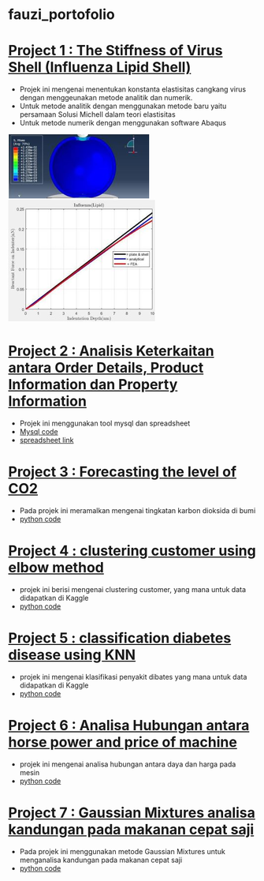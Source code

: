 # fauzi_portofolio
# [Project 1 : The Stiffness of Virus Shell (Influenza Lipid Shell)](https://github.com/fauzi1999mei/virus_shell/blob/main/Mohammad_Rizki_Fauzi_ICIRAD2021.pdf)
* Projek ini mengenai menentukan konstanta elastisitas cangkang virus dengan menggeunakan metode analitik dan numerik.
* Untuk metode analitik dengan menggunakan metode baru yaitu persamaan Solusi Michell dalam teori elastisitas
* Untuk metode numerik dengan menggunakan software Abaqus

![](https://github.com/fauzi1999mei/fauzi_portofolio/blob/main/influenza.png)
![](https://github.com/fauzi1999mei/fauzi_portofolio/blob/main/Compare.png)
# [Project 2 : Analisis Keterkaitan antara Order Details, Product Information dan Property Information]()
* Projek ini menggunakan tool mysql dan spreadsheet
* [Mysql code](https://github.com/fauzi1999mei/sql)
* [spreadsheet link](https://docs.google.com/spreadsheets/d/1HgEDMcHptr38J8UhZgmeGSRDiJ9Lm8SiXzcqQz9RDNc/edit#gid=530571446)  
# [Project 3 : Forecasting the level of CO2]()
* Pada projek ini meramalkan mengenai tingkatan karbon dioksida di bumi
* [python code](https://github.com/fauzi1999mei/level_of_co2)
# [Project 4 : clustering customer using elbow method](https://github.com/fauzi1999mei/clustering)
* projek ini berisi mengenai clustering customer, yang mana untuk data didapatkan di Kaggle
* [python code](https://github.com/fauzi1999mei/clustering)
# [Project 5 : classification diabetes disease using KNN]()
* projek ini mengenai klasifikasi penyakit dibates yang mana untuk data didapatkan di Kaggle
* [python code](https://github.com/fauzi1999mei/classification)
# [Project 6 : Analisa Hubungan antara horse power and price of machine]()
* projek ini mengenai analisa hubungan antara daya dan harga pada mesin
* [python code](https://github.com/fauzi1999mei/linier_regression)
# [Project 7 : Gaussian Mixtures analisa kandungan pada makanan cepat saji]()
* Pada projek ini menggunakan metode Gaussian Mixtures untuk menganalisa kandungan pada makanan cepat saji
* [python code](https://github.com/fauzi1999mei/gauss)
